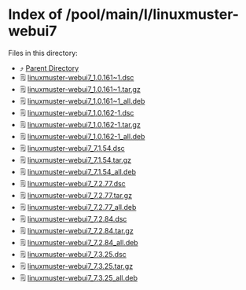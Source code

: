 
# Index of /pool/main/l/linuxmuster-webui7
Files in this directory:
- ⤴ [Parent Directory](../)
- 🗒 [linuxmuster-webui7_1.0.161~1.dsc](linuxmuster-webui7_1.0.161~1.dsc)
- 🗒 [linuxmuster-webui7_1.0.161~1.tar.gz](linuxmuster-webui7_1.0.161~1.tar.gz)
- 🗒 [linuxmuster-webui7_1.0.161~1_all.deb](linuxmuster-webui7_1.0.161~1_all.deb)
- 🗒 [linuxmuster-webui7_1.0.162-1.dsc](linuxmuster-webui7_1.0.162-1.dsc)
- 🗒 [linuxmuster-webui7_1.0.162-1.tar.gz](linuxmuster-webui7_1.0.162-1.tar.gz)
- 🗒 [linuxmuster-webui7_1.0.162-1_all.deb](linuxmuster-webui7_1.0.162-1_all.deb)
- 🗒 [linuxmuster-webui7_7.1.54.dsc](linuxmuster-webui7_7.1.54.dsc)
- 🗒 [linuxmuster-webui7_7.1.54.tar.gz](linuxmuster-webui7_7.1.54.tar.gz)
- 🗒 [linuxmuster-webui7_7.1.54_all.deb](linuxmuster-webui7_7.1.54_all.deb)
- 🗒 [linuxmuster-webui7_7.2.77.dsc](linuxmuster-webui7_7.2.77.dsc)
- 🗒 [linuxmuster-webui7_7.2.77.tar.gz](linuxmuster-webui7_7.2.77.tar.gz)
- 🗒 [linuxmuster-webui7_7.2.77_all.deb](linuxmuster-webui7_7.2.77_all.deb)
- 🗒 [linuxmuster-webui7_7.2.84.dsc](linuxmuster-webui7_7.2.84.dsc)
- 🗒 [linuxmuster-webui7_7.2.84.tar.gz](linuxmuster-webui7_7.2.84.tar.gz)
- 🗒 [linuxmuster-webui7_7.2.84_all.deb](linuxmuster-webui7_7.2.84_all.deb)
- 🗒 [linuxmuster-webui7_7.3.25.dsc](linuxmuster-webui7_7.3.25.dsc)
- 🗒 [linuxmuster-webui7_7.3.25.tar.gz](linuxmuster-webui7_7.3.25.tar.gz)
- 🗒 [linuxmuster-webui7_7.3.25_all.deb](linuxmuster-webui7_7.3.25_all.deb)

